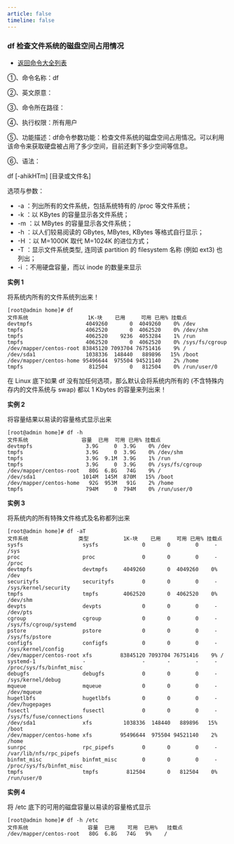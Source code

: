 ```yaml
---
article: false
timeline: false
---
```

### df 检查文件系统的磁盘空间占用情况

- [返回命令大全列表](./command.md#磁盘管理)

①、命令名称：df

②、英文原意：

③、命令所在路径：

④、执行权限：所有用户

⑤、功能描述：df命令参数功能：检查文件系统的磁盘空间占用情况。可以利用该命令来获取硬盘被占用了多少空间，目前还剩下多少空间等信息。

⑥、语法：

df [-ahikHTm] [目录或文件名]

选项与参数：

- -a  ：列出所有的文件系统，包括系统特有的 /proc 等文件系统；
- -k  ：以 KBytes 的容量显示各文件系统；
- -m  ：以 MBytes 的容量显示各文件系统；
- -h  ：以人们较易阅读的 GBytes, MBytes, KBytes 等格式自行显示；
- -H  ：以 M=1000K 取代 M=1024K 的进位方式；
- -T  ：显示文件系统类型, 连同该 partition 的 filesystem 名称 (例如 ext3) 也列出；
- -i  ：不用硬盘容量，而以 inode 的数量来显示

**实例 1**

将系统内所有的文件系统列出来！

```shell
[root@admin home]# df
文件系统                   1K-块    已用     可用 已用% 挂载点
devtmpfs                 4049260       0  4049260    0% /dev
tmpfs                    4062520       0  4062520    0% /dev/shm
tmpfs                    4062520    9236  4053284    1% /run
tmpfs                    4062520       0  4062520    0% /sys/fs/cgroup
/dev/mapper/centos-root 83845120 7093704 76751416    9% /
/dev/sda1                1038336  148440   889896   15% /boot
/dev/mapper/centos-home 95496644  975504 94521140    2% /home
tmpfs                     812504       0   812504    0% /run/user/0
```

在 Linux 底下如果 df 没有加任何选项，那么默认会将系统内所有的  (不含特殊内存内的文件系统与 swap) 都以 1 Kbytes 的容量来列出来！

**实例 2**

将容量结果以易读的容量格式显示出来

```shell
[root@admin home]# df -h
文件系统                 容量  已用  可用 已用% 挂载点
devtmpfs                 3.9G     0  3.9G    0% /dev
tmpfs                    3.9G     0  3.9G    0% /dev/shm
tmpfs                    3.9G  9.1M  3.9G    1% /run
tmpfs                    3.9G     0  3.9G    0% /sys/fs/cgroup
/dev/mapper/centos-root   80G  6.8G   74G    9% /
/dev/sda1               1014M  145M  870M   15% /boot
/dev/mapper/centos-home   92G  953M   91G    2% /home
tmpfs                    794M     0  794M    0% /run/user/0

```

**实例 3**

将系统内的所有特殊文件格式及名称都列出来

```shell
[root@admin home]# df -aT
文件系统                类型           1K-块    已用     可用 已用% 挂载点
sysfs                   sysfs              0       0        0     - /sys
proc                    proc               0       0        0     - /proc
devtmpfs                devtmpfs     4049260       0  4049260    0% /dev
securityfs              securityfs         0       0        0     - /sys/kernel/security
tmpfs                   tmpfs        4062520       0  4062520    0% /dev/shm
devpts                  devpts             0       0        0     - /dev/pts
cgroup                  cgroup             0       0        0     - /sys/fs/cgroup/systemd
pstore                  pstore             0       0        0     - /sys/fs/pstore
configfs                configfs           0       0        0     - /sys/kernel/config
/dev/mapper/centos-root xfs         83845120 7093704 76751416    9% /
systemd-1               -                  -       -        -     - /proc/sys/fs/binfmt_misc
debugfs                 debugfs            0       0        0     - /sys/kernel/debug
mqueue                  mqueue             0       0        0     - /dev/mqueue
hugetlbfs               hugetlbfs          0       0        0     - /dev/hugepages
fusectl                 fusectl            0       0        0     - /sys/fs/fuse/connections
/dev/sda1               xfs          1038336  148440   889896   15% /boot
/dev/mapper/centos-home xfs         95496644  975504 94521140    2% /home
sunrpc                  rpc_pipefs         0       0        0     - /var/lib/nfs/rpc_pipefs
binfmt_misc             binfmt_misc        0       0        0     - /proc/sys/fs/binfmt_misc
tmpfs                   tmpfs         812504       0   812504    0% /run/user/0
```

**实例 4**

将 /etc 底下的可用的磁盘容量以易读的容量格式显示

```shell
[root@admin home]# df -h /etc
文件系统                   容量  已用    可用  已用%   挂载点
/dev/mapper/centos-root   80G  6.8G   74G   9%    /
```
